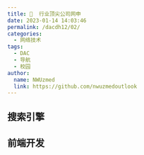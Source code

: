```yaml
---
title: 💼  行业顶尖公司网申
date: 2023-01-14 14:03:46
permalink: /dacdh12/02/
categories: 
  - 网络技术
tags: 
  - DAC
  - 导航
  - 校园
author: 
  name: NWUzmed
  link: https://github.com/nwuzmedoutlook
---
```


## 搜索引擎

<ClientOnly>
  <Card :cardData="cardData0" :cardListSize=4 carTitlColor="#000" carHoverColor="#000" />
</ClientOnly>

## 前端开发

<ClientOnly>
  <Card :cardData="cardData1" :cardListSize=4 carTitlColor="#000" carHoverColor="#000" />
</ClientOnly>

<script>
export default {
  data() {
    return {
      cardData0: [
        {
          id: "0",
          cardSrc: "http://www.baidu.com/",
          cardName: "百度",
          cardContent:
            "百度——全球最大的中文搜索引擎及最大的中文网站，全球领先的人工智能公司",
        },
{cardSrc: "https://www.china-tcc.com/", cardImgSrc: "https://api.xinac.net/icon/?url=https://www.china-tcc.com/", cardName: "中国天辰", cardContent: "原化工部第一设计院",},
{cardSrc: "https://www.sedin.com/", cardImgSrc: "https://api.xinac.net/icon/?url=https://www.sedin.com/", cardName: "赛鼎工程有限公司", cardContent: "原化工部第二设计院",},
{cardSrc: "http://www.chinaecec.com/", cardImgSrc: "https://api.xinac.net/icon/?url=http://www.chinaecec.com/", cardName: "东华工程科技股份有限公司", cardContent: "原化工部第三设计院",},
{cardSrc: "http://www.cwcec.com/", cardImgSrc: "https://api.xinac.net/icon/?url=http://www.cwcec.com/", cardName: "中国五环", cardContent: "原化工部第四设计院",},
{cardSrc: "https://www.snec.com/", cardImgSrc: "https://api.xinac.net/icon/?url=https://www.snec.com/", cardName: "中石化宁波工程有限公司", cardContent: "原化工部第五设计院",},
{cardSrc: "http://www.chinahualueng.com/", cardImgSrc: "https://api.xinac.net/icon/?url=http://www.chinahualueng.com/", cardName: "华陆工程科技有限责任公司", cardContent: "原化工部第六设计院",},
{cardSrc: "http://www.snei.com.cn/", cardImgSrc: "https://api.xinac.net/icon/?url=http://www.snei.com.cn/", cardName: "中石化南京工程有限公司", cardContent: "原化工部第七设计院",},
{cardSrc: "https://www.chengda.com/", cardImgSrc: "https://api.xinac.net/icon/?url=https://www.chengda.com/", cardName: "中国成达工程有限公司", cardContent: "原化工部第八设计院",},
{cardSrc: "http://dblh.cnpc.com.cn/dblh/index.shtml", cardImgSrc: "https://api.xinac.net/icon/?url=http://dblh.cnpc.com.cn/dblh/index.shtml", cardName: "中国石油集团东北炼化工程有限公司吉林设计院", cardContent: "原化工部第九设计院",},
{cardSrc: "http://www.shccig.com/", cardImgSrc: "https://api.xinac.net/icon/?url=http://www.shccig.com/", cardName: "陕西煤业化工集团有限责任公司", cardContent: "陕煤集团",},
{cardSrc: "https://www.basf.com/cn/zh/careers.html", cardImgSrc: "https://api.xinac.net/icon/?url=https://www.basf.com/cn/zh/careers.html", cardName: "巴斯夫", cardContent: "德国的化工企业，也是世界最大的化工厂之一。",},
{cardSrc: "https://www.whchem.com/column/16/", cardImgSrc: "https://api.xinac.net/icon/?url=https://www.whchem.com/column/16/", cardName: "万华化学", cardContent: "全球化运营的化工新材料公司",},
{cardSrc: "http://www.casic.com.cn/n12377284/n12378002/index.html", cardImgSrc: "https://api.xinac.net/icon/?url=http://www.casic.com.cn/n12377284/n12378002/index.html", cardName: "航天科工", cardContent: "我国航天事业和国防科技工业的中坚力量",},
{cardSrc: "https://talent.hikvision.com/", cardImgSrc: "https://api.xinac.net/icon/?url=https://talent.hikvision.com/", cardName: "海康威视", cardContent: "领先的安防产品及行业解决方案提供商",},
{cardSrc: "http://zgh.com/recruitment/", cardImgSrc: "https://api.xinac.net/icon/?url=http://zgh.com/recruitment/", cardName: "吉利", cardContent: "集汽车整车、动力总成和关键零部件设计、研发、生产、销售和服务于一体",},
{cardSrc: "http://zhaopin.midea.com.cn/", cardImgSrc: "https://api.xinac.net/icon/?url=http://zhaopin.midea.com.cn/", cardName: "美的", cardContent: "集消费电器、暖通空调、机器人与自动化系统、数字化业务四大板块为一体",},
{cardSrc: "http://vta.maker.haier.net/client", cardImgSrc: "https://api.xinac.net/icon/?url=http://vta.maker.haier.net/client", cardName: "海尔", cardContent: "全球领先的美好生活解决方案服务商",},
{cardSrc: "https://www.roche.com/zh/careers/country/china.htm", cardImgSrc: "https://api.xinac.net/icon/?url=https://www.roche.com/zh/careers/country/china.htm", cardName: "罗氏", cardContent: "全球制药和诊断领域的领导者",},
{cardSrc: "https://zhaopin.jd.com/", cardImgSrc: "https://api.xinac.net/icon/?url=https://zhaopin.jd.com/", cardName: "京东", cardContent: "科技（Technology）+产业（Industry）+生态（Ecosystem）",},
{cardSrc: "https://career.huawei.com/", cardImgSrc: "https://api.xinac.net/icon/?url=https://career.huawei.com/", cardName: "华为", cardContent: "全球领先的ICT（信息与通信）基础设施和智能终端提供商",},
{cardSrc: "https://www.boe.com.cn/", cardImgSrc: "https://api.xinac.net/icon/?url=https://www.boe.com.cn/", cardName: "京东方", cardContent: "为信息交互和人类健康提供智慧端口产品和专业服务的物联网公司",},
{cardSrc: "http://campus.cvte.com/", cardImgSrc: "https://api.xinac.net/icon/?url=http://campus.cvte.com/", cardName: "CVTE视源", cardContent: "液晶显示主控板卡和交互智能平板的设计、研发与销售",},
{cardSrc: "https://www.roche.com/zh/careers/country/china.htm", cardImgSrc: "https://api.xinac.net/icon/?url=https://www.roche.com/zh/careers/country/china.htm", cardName: "富士康", cardContent: "全球最大的电子产业科技制造服务商",},
{cardSrc: "https://talent.baidu.com/", cardImgSrc: "https://api.xinac.net/icon/?url=https://talent.baidu.com/", cardName: "百度", cardContent: "全球最大的中文搜索引擎、最大的中文网站",},
{cardSrc: "https://join.qq.com/", cardImgSrc: "https://api.xinac.net/icon/?url=https://join.qq.com/", cardName: "腾讯", cardContent: "中国最大的互联网综合服务提供商",},

      ],
      
      cardData1: [
        {
          id: "1",
          cardSrc: "https://cn.vuejs.org/",
          cardImgSrc:
            "https://cdn.staticaly.com/gh/Kele-Bingtang/static@master/img/tools/20220105001047.png",
          cardName: "Vue",
          cardContent: "渐进式 JavaScript 框架",
        },
        {cardSrc: "https://element.eleme.cn/#/zh-CN/", cardImgSrc: "https://cdn.staticaly.com/gh/Kele-Bingtang/static@master/img/tools/20220105001602.png", cardName: "Element-UI", cardContent: "Element，一套为开发者、设计师和产品经理准备的基于 Vue 的桌面端组件库",},
        {cardSrc: "https://www.baidu.com/", cardImgSrc: "https://api.xinac.net/icon/?url=https://www.baidu.com", cardName: "百度", cardContent: "全球最大的中文搜索引擎",},
      ],
    };
  },
};
</script>
